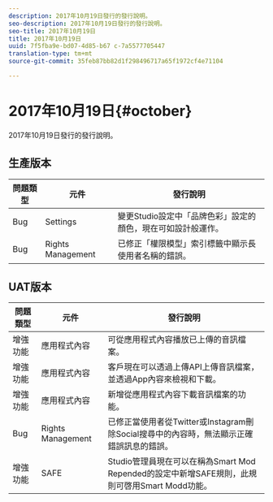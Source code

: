 ```yaml
---
description: 2017年10月19日發行的發行說明。
seo-description: 2017年10月19日發行的發行說明。
seo-title: 2017年10月19日
title: 2017年10月19日
uuid: 7f5fba9e-bd07-4d85-b67 c-7a5577705447
translation-type: tm+mt
source-git-commit: 35feb87bb82d1f298496717a65f1972cf4e71104

---
```



# 2017年10月19日{#october}

2017年10月19日發行的發行說明。

## 生產版本

| **問題類型** | **元件** | **發行說明** |
|---|---|---|
| Bug | Settings | 變更Studio設定中「品牌色彩」設定的顏色，現在可如設計般運作。 |
| Bug | Rights Management | 已修正「權限模型」索引標籤中顯示長使用者名稱的錯誤。 |

## UAT版本

| **問題類型** | **元件** | **發行說明** |
|---|---|---|
| 增強功能 | 應用程式內容 | 可從應用程式內容播放已上傳的音訊檔案。 |
| 增強功能 | 應用程式內容 | 客戶現在可以透過上傳API上傳音訊檔案，並透過App內容來檢視和下載。 |
| 增強功能 | 應用程式內容 | 新增從應用程式內容下載音訊檔案的功能。 |
| Bug | Rights Management | 已修正當使用者從Twitter或Instagram刪除Social搜尋中的內容時，無法顯示正確錯誤訊息的錯誤。 |
| 增強功能 | SAFE | Studio管理員現在可以在稱為Smart Mod Repended的設定中新增SAFE規則，此規則可啓用Smart Modd功能。 |

